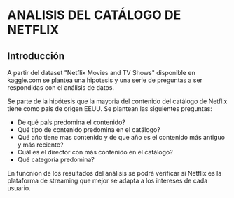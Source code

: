 # **ANALISIS DEL CATÁLOGO DE NETFLIX**

## Introducción

A partir del dataset "Netflix Movies and TV Shows" disponible en kaggle.com se plantea una hipotesis y una serie de preguntas a ser respondidas con el análisis de datos.

Se parte de la hipótesis que la mayoria del contenido del catálogo de Netflix tiene como país de origen EEUU.
Se plantean las siguientes preguntas:
* De qué país predomina el contenido?
* Qué tipo de contenido predomina en el catálogo?
* Qué año tiene mas contenido y de que año es el contenido más antiguo y más reciente?
* Cuál es el director con más contenido en el catálogo?
* Qué categoría predomina?

En funcnion de los resultados del análisis se podrá verificar si Netflix es la plataforma de streaming que mejor se adapta a los intereses de cada usuario.
